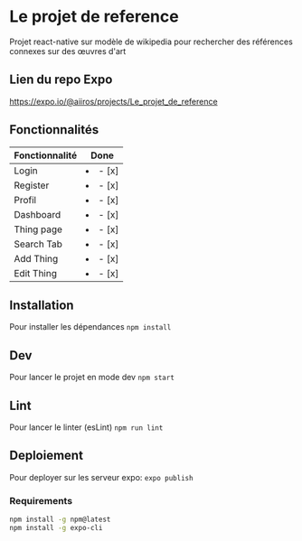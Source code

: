 # Le projet de reference

Projet react-native sur modèle de wikipedia pour rechercher des références connexes sur des œuvres d'art

## Lien du repo Expo

https://expo.io/@aiiros/projects/Le_projet_de_reference

## Fonctionnalités

| Fonctionnalité | Done            |
| -------------- | --------------- |
| Login          | <li>- [x] </li> |
| Register       | <li>- [x] </li> |
| Profil         | <li>- [x] </li> |
| Dashboard      | <li>- [x] </li> |
| Thing page     | <li>- [x] </li> |
| Search Tab     | <li>- [x] </li> |
| Add Thing      | <li>- [x] </li> |
| Edit Thing     | <li>- [x] </li> |

## Installation

Pour installer les dépendances `npm install`

## Dev

Pour lancer le projet en mode dev `npm start`

## Lint

Pour lancer le linter (esLint) `npm run lint`

## Deploiement

Pour deployer sur les serveur expo: `expo publish`

### Requirements

```bash
npm install -g npm@latest
npm install -g expo-cli
```
